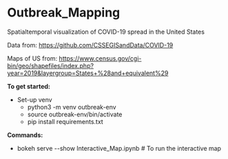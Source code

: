 # Outbreak_Mapping
Spatialtemporal visualization of COVID-19 spread in the United States


Data from: https://github.com/CSSEGISandData/COVID-19

Maps of US from: https://www.census.gov/cgi-bin/geo/shapefiles/index.php?year=2019&layergroup=States+%28and+equivalent%29


**To get started:**
* Set-up venv
  * python3 -m venv outbreak-env
  * source outbreak-env/bin/activate
  * pip install requirements.txt

**Commands:**
* bokeh serve --show Interactive_Map.ipynb  # To run the interactive map

